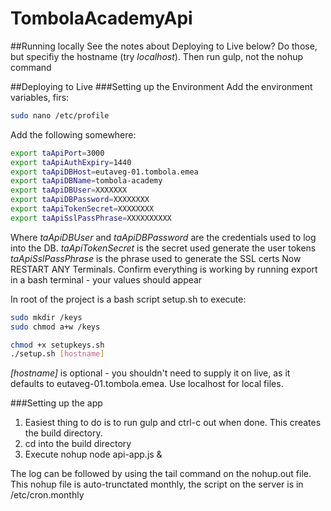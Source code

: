 # TombolaAcademyApi
##Running locally
See the notes about Deploying to Live below? Do those, but specifiy the hostname (try *localhost*). Then run gulp, not the nohup command

##Deploying to Live
###Setting up the Environment
Add the environment variables, firs:
````bash
sudo nano /etc/profile
````
Add the following somewhere:
````bash
export taApiPort=3000
export taApiAuthExpiry=1440
export taApiDBHost=eutaveg-01.tombola.emea
export taApiDBName=tombola-academy
export taApiDBUser=XXXXXXX
export taApiDBPassword=XXXXXXXX
export taApiTokenSecret=XXXXXXXX
export taApiSslPassPhrase=XXXXXXXXXX
`````
 Where *taApiDBUser* and *taApiDBPassword* are the credentials used to log into the DB. 
*taApiTokenSecret* is the secret used generate the user tokens
*taApiSslPassPhrase* is the phrase used to generate the SSL certs
Now RESTART ANY Terminals. Confirm everything is working by running export in a bash terminal - your values should appear

In root of the project is a bash script setup.sh to execute:
````bash
sudo mkdir /keys
sudo chmod a+w /keys

chmod +x setupkeys.sh
./setup.sh [hostname]
````
*[hostname]* is optional - you shouldn't need to supply it on live, as it defaults to eutaveg-01.tombola.emea. Use localhost for local files.

###Setting up the app
1. Easiest thing to do is to run gulp  and ctrl-c out when done. This creates the build directory. 
2. cd into the build directory 
3. Execute nohup node api-app.js &

The log can be followed by using the tail command on the nohup.out file. This nohup file is auto-trunctated monthly, the script on the server is in /etc/cron.monthly


